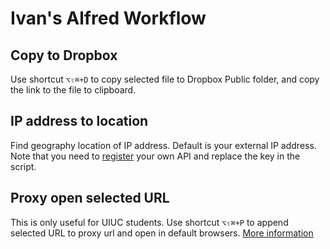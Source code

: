 Ivan's Alfred Workflow
======================

Copy to Dropbox
---------------

Use shortcut `⌥⇧⌘+D` to copy selected file to Dropbox Public folder, and copy the link to the file to clipboard.

IP address to location
----------------------

Find geography location of IP address. Default is your external IP address.
Note that you need to [register](http://ipinfodb.com/register.php) your own API and replace the key in the script.  

Proxy open selected URL
-----------------------

This is only useful for UIUC students.
Use shortcut `⌥⇧⌘+P` to append selected URL to proxy url and open in default browsers. [More information](https://proxy2.library.illinois.edu/menu)